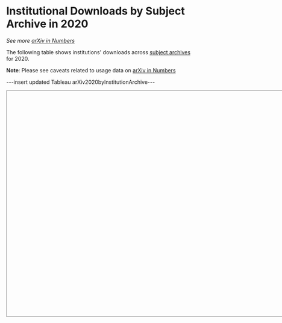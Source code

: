 # Institutional Downloads by Subject Archive in 2020

_See more [arXiv in Numbers](/about/reports/2020_usage)_

The following table shows institutions' downloads across [subject archives](/category_taxonomy) for 2020. 

**Note**: Please see caveats related to usage data on [arXiv in Numbers](/about/reports/2020_usage)

---insert updated Tableau arXiv2020byInstitutionArchive---

<script type='text/javascript' src='https://tableau.cornell.edu/javascripts/api/viz_v1.js'></script>
<div class='tableauPlaceholder' style='width: 742px; height: 599px; border: 1px solid gray;'>
  <object class='tableauViz' width='742' height='599' style='display:none;'>
  <param name='host_url' value='https%3A%2F%2Ftableau.cornell.edu%2F' />
  <param name='embed_code_version' value='3' />
  <param name='site_root' value='' />
  <param name='name' value='arXiv2020byInstitutionArchive&#47;Sheet1' />
  <param name='tabs' value='no' />
  <param name='toolbar' value='yes' />
  <param name='showAppBanner' value='false' />
  </object>
</div>
